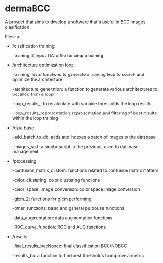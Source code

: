 # dermaBCC
A proyect that aims to develop a software that's useful in BCC images clasification.

Files:
/r

- /clasification training:

   -training_3_input_RA: a file for simple training


- /architecture optimization loop

   -training_loop: functions to generate a training loop to search and optimize the architecture 
   
   -architecture_generation: a function to generate various architectures to becalled from a loop
   
   -loop_results_: to recalculate with variable thresholds the loop results
   
   -loop_results_representation: representation and filtering of best results within the loop training


- /data base

   -add_batch_to_db: adds and indexes a batch of images to the database
   
   -images_sort:  a similar script to the previous, used to database management 


- /processing

   -confusion_matrix_custom: functions related to confusion matrix matters
   
   -color_clustering: color clustering functions
   
   -color_space_image_conversion: color space image conversion
   
   -glcm_2: functions for glcm performing
   
   -other_functions: basic and general purpouse functions
   
   -data_augmentation: data augmentation functions
   
   -ROC_curve_function: ROC and AUC functions


- /results:

   -final_results_bccNobcc: final classification BCC/NOBCC
   
   -results_bu: a function to find best thresholds to improve a metric






